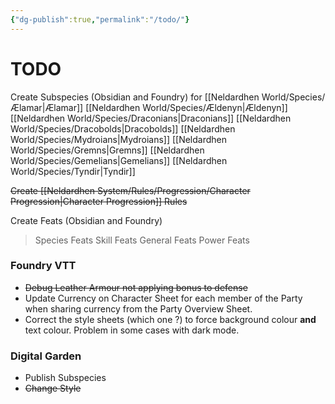 ```yaml
---
{"dg-publish":true,"permalink":"/todo/"}
---
```


# TODO

Create Subspecies (Obsidian and Foundry) for
	[[Neldardhen World/Species/Ælamar\|Ælamar]]
	[[Neldardhen World/Species/Ældenyn\|Ældenyn]]
	[[Neldardhen World/Species/Draconians\|Draconians]]
	[[Neldardhen World/Species/Dracobolds\|Dracobolds]]
	[[Neldardhen World/Species/Mydroians\|Mydroians]]
	[[Neldardhen World/Species/Gremns\|Gremns]]
	[[Neldardhen World/Species/Gemelians\|Gemelians]]
	 [[Neldardhen World/Species/Tyndir\|Tyndir]]

~~Create [[Neldardhen System/Rules/Progression/Character Progression\|Character Progression]] Rules~~ 

Create Feats (Obsidian and Foundry)
> Species Feats
> Skill Feats
> General Feats
> Power Feats

### Foundry VTT
- ~~Debug Leather Armour not applying bonus to defense~~
- Update Currency on Character Sheet for each member of the Party when sharing currency from the Party Overview Sheet.
- Correct the style sheets (which one ?) to force background colour **and** text colour. Problem in some cases with dark mode.

### Digital Garden
- Publish Subspecies
- ~~Change Style~~